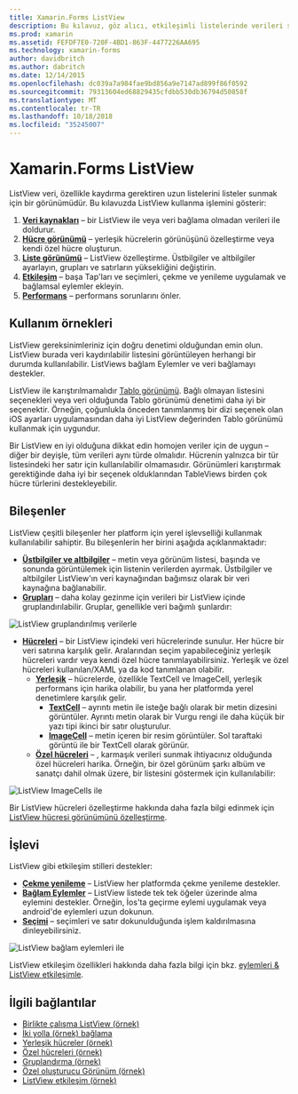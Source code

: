 ```yaml
---
title: Xamarin.Forms ListView
description: Bu kılavuz, göz alıcı, etkileşimli listelerinde verileri sunmak için kullanılan Xamarin.Forms ListView tanıtır.
ms.prod: xamarin
ms.assetid: FEFDF7E0-720F-4BD1-863F-4477226AA695
ms.technology: xamarin-forms
author: davidbritch
ms.author: dabritch
ms.date: 12/14/2015
ms.openlocfilehash: dc039a7a984fae9bd856a9e7147ad899f86f0592
ms.sourcegitcommit: 79313604ed68829435cfdbb530db36794d50858f
ms.translationtype: MT
ms.contentlocale: tr-TR
ms.lasthandoff: 10/18/2018
ms.locfileid: "35245007"
---
```

# <a name="xamarinforms-listview"></a>Xamarin.Forms ListView

ListView veri, özellikle kaydırma gerektiren uzun listelerini listeler sunmak için bir görünümüdür. Bu kılavuzda ListView kullanma işlemini gösterir:

1. **[Veri kaynakları](data-and-databinding.md)**  &ndash; bir ListView ile veya veri bağlama olmadan verileri ile doldurur.
2. **[Hücre görünümü](customizing-cell-appearance.md)**  &ndash; yerleşik hücrelerin görünüşünü özelleştirme veya kendi özel hücre oluşturun.
3. **[Liste görünümü](customizing-list-appearance.md)**  &ndash; ListView özelleştirme. Üstbilgiler ve altbilgiler ayarlayın, grupları ve satırların yüksekliğini değiştirin.
4. **[Etkileşim](interactivity.md)**  &ndash; başa Tap'ları ve seçimleri, çekme ve yenileme uygulamak ve bağlamsal eylemler ekleyin.
5. **[Performans](performance.md)**  &ndash; performans sorunlarını önler.

## <a name="use-cases"></a>Kullanım örnekleri
ListView gereksinimleriniz için doğru denetimi olduğundan emin olun. ListView burada veri kaydırılabilir listesini görüntüleyen herhangi bir durumda kullanılabilir. ListViews bağlam Eylemler ve veri bağlamayı destekler.

ListView ile karıştırılmamalıdır [Tablo görünümü](~/xamarin-forms/user-interface/tableview.md). Bağlı olmayan listesini seçenekleri veya veri olduğunda Tablo görünümü denetimi daha iyi bir seçenektir. Örneğin, çoğunlukla önceden tanımlanmış bir dizi seçenek olan iOS ayarları uygulamasından daha iyi ListView değerinden Tablo görünümü kullanmak için uygundur.

Bir ListView en iyi olduğuna dikkat edin homojen veriler için de uygun &ndash; diğer bir deyişle, tüm verileri aynı türde olmalıdır. Hücrenin yalnızca bir tür listesindeki her satır için kullanılabilir olmamasıdır. Görünümleri karıştırmak gerektiğinde daha iyi bir seçenek olduklarından TableViews birden çok hücre türlerini destekleyebilir.


## <a name="components"></a>Bileşenler
ListView çeşitli bileşenler her platform için yerel işlevselliği kullanmak kullanılabilir sahiptir. Bu bileşenlerin her birini aşağıda açıklanmaktadır:

- **[Üstbilgiler ve altbilgiler](customizing-list-appearance.md#Headers_and_Footers)**  &ndash; metin veya görünüm listesi, başında ve sonunda görüntülemek için listenin verilerden ayırmak. Üstbilgiler ve altbilgiler ListView'ın veri kaynağından bağımsız olarak bir veri kaynağına bağlanabilir.
- **[Grupları](customizing-list-appearance.md#Grouping)**  &ndash; daha kolay gezinme için verileri bir ListView içinde gruplandırılabilir. Gruplar, genellikle veri bağımlı şunlardır:

![](images/grouping-depth.png "ListView gruplandırılmış verilerle")

- **[Hücreleri](customizing-cell-appearance.md)**  &ndash; bir ListView içindeki veri hücrelerinde sunulur. Her hücre bir veri satırına karşılık gelir. Aralarından seçim yapabileceğiniz yerleşik hücreleri vardır veya kendi özel hücre tanımlayabilirsiniz. Yerleşik ve özel hücreleri kullanılan/XAML ya da kod tanımlanan olabilir.
  - **[Yerleşik](customizing-cell-appearance.md#Built_in_Cells)**  &ndash; hücrelerde, özellikle TextCell ve ImageCell, yerleşik performans için harika olabilir, bu yana her platformda yerel denetimlere karşılık gelir.
       - **[TextCell](customizing-cell-appearance.md#TextCell)**  &ndash; ayrıntı metin ile isteğe bağlı olarak bir metin dizesini görüntüler. Ayrıntı metin olarak bir Vurgu rengi ile daha küçük bir yazı tipi ikinci bir satır oluşturulur.
       - **[ImageCell](customizing-cell-appearance.md#ImageCell)**  &ndash; metin içeren bir resim görüntüler. Sol taraftaki görüntü ile bir TextCell olarak görünür.
  - **[Özel hücreleri](customizing-cell-appearance.md#customcells)**  &ndash; , karmaşık verileri sunmak ihtiyacınız olduğunda özel hücreleri harika. Örneğin, bir özel görünüm şarkı albüm ve sanatçı dahil olmak üzere, bir listesini göstermek için kullanılabilir:

![](images/image-cell-default.png "ListView ImageCells ile")

Bir ListView hücreleri özelleştirme hakkında daha fazla bilgi edinmek için [ListView hücresi görünümünü özelleştirme](customizing-cell-appearance.md).

## <a name="functionality"></a>İşlevi
ListView gibi etkileşim stilleri destekler:

- **[Çekme yenileme](interactivity.md#Pull_to_Refresh)**  &ndash; ListView her platformda çekme yenileme destekler.
- **[Bağlam Eylemler](interactivity.md#Context_Actions)**  &ndash; ListView listede tek tek öğeler üzerinde alma eylemini destekler. Örneğin, İos'ta geçirme eylemi uygulamak veya android'de eylemleri uzun dokunun.
- **[Seçimi](interactivity.md#selectiontaps)**  &ndash; seçimleri ve satır dokunulduğunda işlem kaldırılmasına dinleyebilirsiniz.

![](images/context-default.png "ListView bağlam eylemleri ile")

ListView etkileşim özellikleri hakkında daha fazla bilgi için bkz. [eylemleri & ListView etkileşimle](interactivity.md).


## <a name="related-links"></a>İlgili bağlantılar

- [Birlikte çalışma ListView (örnek)](https://developer.xamarin.com/samples/WorkingWithListview)
- [İki yolla (örnek) bağlama](https://developer.xamarin.com/samples/xamarin-forms/UserInterface/ListView/SwitchEntryTwoBinding)
- [Yerleşik hücreler (örnek)](https://developer.xamarin.com/samples/xamarin-forms/UserInterface/ListView/BuiltInCells)
- [Özel hücreleri (örnek)](https://developer.xamarin.com/samples/xamarin-forms/UserInterface/ListView/CustomCells)
- [Gruplandırma (örnek)](https://developer.xamarin.com/samples/xamarin-forms/UserInterface/ListView/Grouping)
- [Özel oluşturucu Görünüm (örnek)](https://developer.xamarin.com/samples/xamarin-forms/UserInterface/ListView/WorkingWithListviewNative)
- [ListView etkileşim (örnek)](https://developer.xamarin.com/samples/xamarin-forms/UserInterface/ListView/interactivity)
